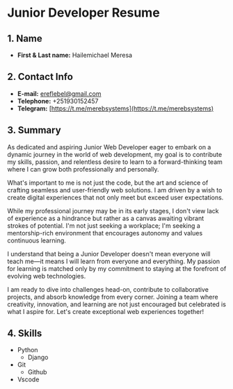 # Junior Developer Resume

## 1. Name

- **First & Last name:** Hailemichael Meresa

## 2. Contact Info

- **E-mail:** <ereflebel@gmail.com>
- **Telephone:** +251930152457
- **Telegram:** [https://t.me/merebsystems](https://t.me/merebsystems)

## 3. Summary

As dedicated and aspiring Junior Web Developer eager to embark on a dynamic journey in the world of web development, my goal is to contribute my skills, passion, and relentless desire to learn to a forward-thinking team where I can grow both professionally and personally.

What's important to me is not just the code, but the art and science of crafting seamless and user-friendly web solutions. I am driven by a wish to create digital experiences that not only meet but exceed user expectations.

While my professional journey may be in its early stages, I don't view lack of experience as a hindrance but rather as a canvas awaiting vibrant strokes of potential. I'm not just seeking a workplace; I'm seeking a mentorship-rich environment that encourages autonomy and values continuous learning.

I understand that being a Junior Developer doesn't mean everyone will teach me—it means I will learn from everyone and everything. My passion for learning is matched only by my commitment to staying at the forefront of evolving web technologies.

I am ready to dive into challenges head-on, contribute to collaborative projects, and absorb knowledge from every corner. Joining a team where creativity, innovation, and learning are not just encouraged but celebrated is what I aspire for. Let's create exceptional web experiences together!

## 4. Skills

- Python
  - Django
- Git
  - Github
- Vscode

